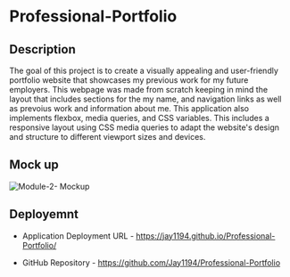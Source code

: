 # Professional-Portfolio

## Description
The goal of this project is to create a visually appealing and user-friendly portfolio website that showcases my previous work
for my future employers. This webpage was made from scratch keeping in mind the layout that includes sections for the my name,
and navigation links as well as prevoius work and information about me. This application also implements flexbox, media queries,
and CSS variables. This includes a responsive layout using CSS media queries to adapt the website's design and structure to different 
viewport sizes and devices. 

## Mock up
![Module-2- Mockup](https://github.com/Jay1194/Professional-Portfolio/assets/105843570/b7117050-fb8d-4da7-8fd8-31b787d482ad)

## Deployemnt

* Application Deployment URL - https://jay1194.github.io/Professional-Portfolio/

*  GitHub Repository - https://github.com/Jay1194/Professional-Portfolio
